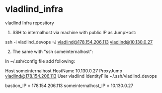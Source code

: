 # vladlind_infra
vladlind Infra repository

1) SSH to internalhost via machine with public IP as JumpHost:

 ssh -i vladlind_devops -J  vladlind@178.154.206.113 vladlind@10.130.0.27

2) The same with "ssh someinternalhost":

In ~/.ssh/config file add following:

 Host someinternalhost
        HostName 10.130.0.27
        ProxyJump vladlind@178.154.206.113
        User vladlind
        IdentityFIle ~/.ssh/vladlind_devops

bastion_IP = 178.154.206.113
someinternalhost_IP = 10.130.0.27
